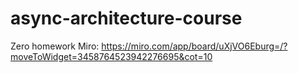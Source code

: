 # async-architecture-course

Zero homework Miro:
https://miro.com/app/board/uXjVO6Eburg=/?moveToWidget=3458764523942276695&cot=10
